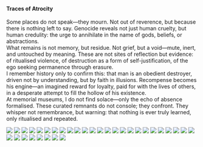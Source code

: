 <h4>Traces of Atrocity</h4>

Some places do not speak—they mourn. Not out of reverence, but because there is nothing left to say. Genocide reveals not just human cruelty, but human credulity: the urge to annihilate in the name of gods, beliefs, or abstractions.  
What remains is not memory, but residue. Not grief, but a void—mute, inert, and untouched by meaning. These are not sites of reflection but evidence: of ritualised violence, of destruction as a form of self-justification, of the ego seeking permanence through erasure.  
I remember history only to confirm this: that man is an obedient destroyer, driven not by understanding, but by faith in illusions. Recompense becomes his engine—an imagined reward for loyalty, paid for with the lives of others, in a desperate attempt to fill the hollow of his existence.  
At memorial museums, I do not find solace—only the echo of absence formalised. These curated remnants do not console; they confront. They whisper not remembrance, but warning: that nothing is ever truly learned, only ritualised and repeated.

![](1.jpg)
![](2.jpg)
![](3.jpg)
![](4.jpg)
![](5.jpg)
![](6.jpg)
![](7.jpg)
![](8.jpg)
![](9.jpg)
![](10.jpg)
![](11.jpg)
![](12.jpg)
![](13.jpg)
![](14.jpg)
![](15.jpg)
![](16.jpg)
![](17.jpg)
![](18.jpg)
![](19.jpg)
![](20.jpg)
![](21.jpg)
![](22.jpg)
![](23.jpg)
![](24.jpg)
![](25.jpg)
![](26.jpg)
![](27.jpg)
![](28.jpg)
![](29.jpg)
![](30.jpg)
![](31.JPG)
![](32.jpeg)
![](33.jpeg)

<p></p>
